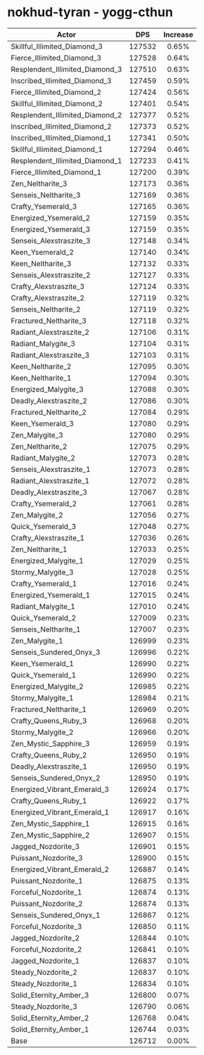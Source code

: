 # nokhud-tyran - yogg-cthun
| Actor | DPS | Increase |
|---|:---:|:---:|
|Skillful_Illimited_Diamond_3|127532|0.65%|
|Fierce_Illimited_Diamond_3|127528|0.64%|
|Resplendent_Illimited_Diamond_3|127510|0.63%|
|Inscribed_Illimited_Diamond_3|127459|0.59%|
|Fierce_Illimited_Diamond_2|127424|0.56%|
|Skillful_Illimited_Diamond_2|127401|0.54%|
|Resplendent_Illimited_Diamond_2|127377|0.52%|
|Inscribed_Illimited_Diamond_2|127373|0.52%|
|Inscribed_Illimited_Diamond_1|127341|0.50%|
|Skillful_Illimited_Diamond_1|127294|0.46%|
|Resplendent_Illimited_Diamond_1|127233|0.41%|
|Fierce_Illimited_Diamond_1|127200|0.39%|
|Zen_Neltharite_3|127173|0.36%|
|Senseis_Neltharite_3|127169|0.36%|
|Crafty_Ysemerald_3|127165|0.36%|
|Energized_Ysemerald_2|127159|0.35%|
|Energized_Ysemerald_3|127159|0.35%|
|Senseis_Alexstraszite_3|127148|0.34%|
|Keen_Ysemerald_2|127140|0.34%|
|Keen_Neltharite_3|127132|0.33%|
|Senseis_Alexstraszite_2|127127|0.33%|
|Crafty_Alexstraszite_3|127124|0.33%|
|Crafty_Alexstraszite_2|127119|0.32%|
|Senseis_Neltharite_2|127119|0.32%|
|Fractured_Neltharite_3|127118|0.32%|
|Radiant_Alexstraszite_2|127106|0.31%|
|Radiant_Malygite_3|127104|0.31%|
|Radiant_Alexstraszite_3|127103|0.31%|
|Keen_Neltharite_2|127095|0.30%|
|Keen_Neltharite_1|127094|0.30%|
|Energized_Malygite_3|127088|0.30%|
|Deadly_Alexstraszite_2|127086|0.30%|
|Fractured_Neltharite_2|127084|0.29%|
|Keen_Ysemerald_3|127080|0.29%|
|Zen_Malygite_3|127080|0.29%|
|Zen_Neltharite_2|127075|0.29%|
|Radiant_Malygite_2|127073|0.28%|
|Senseis_Alexstraszite_1|127073|0.28%|
|Radiant_Alexstraszite_1|127072|0.28%|
|Deadly_Alexstraszite_3|127067|0.28%|
|Crafty_Ysemerald_2|127061|0.28%|
|Zen_Malygite_2|127056|0.27%|
|Quick_Ysemerald_3|127048|0.27%|
|Crafty_Alexstraszite_1|127036|0.26%|
|Zen_Neltharite_1|127033|0.25%|
|Energized_Malygite_1|127029|0.25%|
|Stormy_Malygite_3|127028|0.25%|
|Crafty_Ysemerald_1|127016|0.24%|
|Energized_Ysemerald_1|127015|0.24%|
|Radiant_Malygite_1|127010|0.24%|
|Quick_Ysemerald_2|127009|0.23%|
|Senseis_Neltharite_1|127007|0.23%|
|Zen_Malygite_1|126999|0.23%|
|Senseis_Sundered_Onyx_3|126996|0.22%|
|Keen_Ysemerald_1|126990|0.22%|
|Quick_Ysemerald_1|126990|0.22%|
|Energized_Malygite_2|126985|0.22%|
|Stormy_Malygite_1|126984|0.21%|
|Fractured_Neltharite_1|126969|0.20%|
|Crafty_Queens_Ruby_3|126968|0.20%|
|Stormy_Malygite_2|126966|0.20%|
|Zen_Mystic_Sapphire_3|126959|0.19%|
|Crafty_Queens_Ruby_2|126950|0.19%|
|Deadly_Alexstraszite_1|126950|0.19%|
|Senseis_Sundered_Onyx_2|126950|0.19%|
|Energized_Vibrant_Emerald_3|126924|0.17%|
|Crafty_Queens_Ruby_1|126922|0.17%|
|Energized_Vibrant_Emerald_1|126917|0.16%|
|Zen_Mystic_Sapphire_1|126915|0.16%|
|Zen_Mystic_Sapphire_2|126907|0.15%|
|Jagged_Nozdorite_3|126901|0.15%|
|Puissant_Nozdorite_3|126900|0.15%|
|Energized_Vibrant_Emerald_2|126887|0.14%|
|Puissant_Nozdorite_1|126875|0.13%|
|Forceful_Nozdorite_1|126874|0.13%|
|Puissant_Nozdorite_2|126874|0.13%|
|Senseis_Sundered_Onyx_1|126867|0.12%|
|Forceful_Nozdorite_3|126850|0.11%|
|Jagged_Nozdorite_2|126844|0.10%|
|Forceful_Nozdorite_2|126841|0.10%|
|Jagged_Nozdorite_1|126837|0.10%|
|Steady_Nozdorite_2|126837|0.10%|
|Steady_Nozdorite_1|126834|0.10%|
|Solid_Eternity_Amber_3|126800|0.07%|
|Steady_Nozdorite_3|126790|0.06%|
|Solid_Eternity_Amber_2|126768|0.04%|
|Solid_Eternity_Amber_1|126744|0.03%|
|Base|126712|0.00%|
